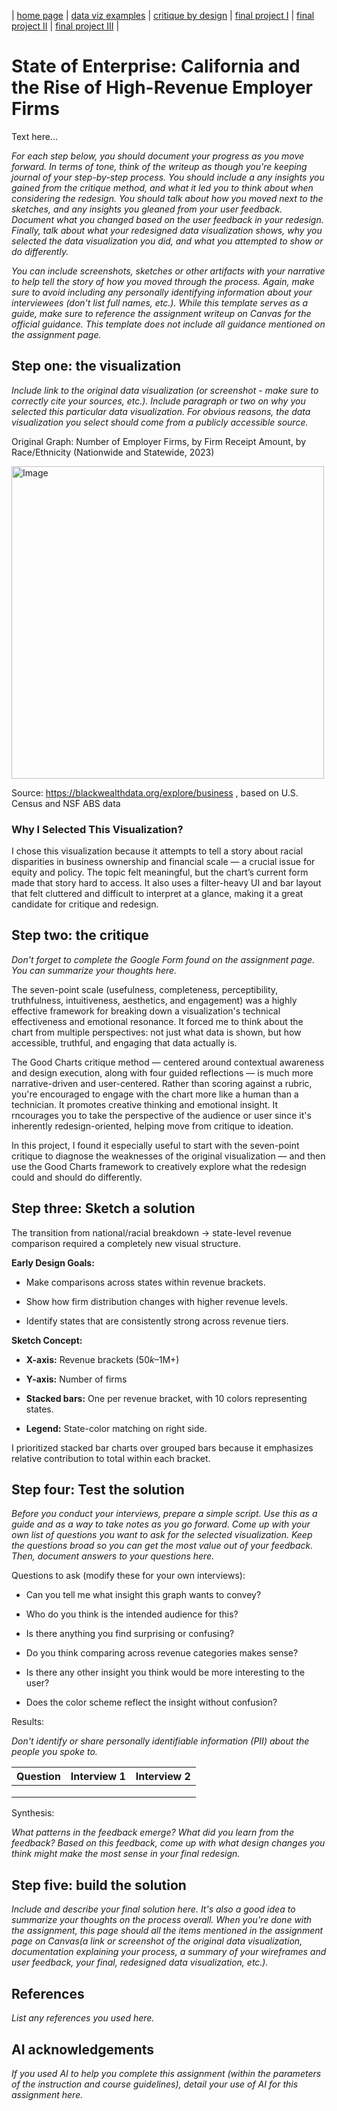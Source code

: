| [home page](https://ashishpcmu.github.io/dataviz-portfolio/) | [data viz examples](dataviz-examples) | [critique by design](critique-by-design) | [final project I](final-project-part-one) | [final project II](final-project-part-two) | [final project III](final-project-part-three) |

# State of Enterprise: California and the Rise of High-Revenue Employer Firms
Text here...

_For each step below, you should document your progress as you move forward.  In terms of tone, think of the writeup as though you're keeping journal of your step-by-step process.   You should include a any insights you gained from the critique method, and what it led you to think about when considering the redesign.  You should talk about how you moved next to the sketches, and any insights you gleaned from your user feedback.  Document what you changed based on the user feedback in your redesign.  Finally, talk about what your redesigned data visualization shows, why you selected the data visualization you did, and what you attempted to show or do differently._

_You can include screenshots, sketches or other artifacts with your narrative to help tell the story of how you moved through the process.  Again, make sure to avoid including any personally identifying information about your interviewees (don't list full names, etc.).  While this template serves as a guide, make sure to reference the assignment writeup on Canvas for the official guidance.  This template does not include all guidance mentioned on the assignment page._

## Step one: the visualization

_Include link to the original data visualization (or screenshot - make sure to correctly cite your sources, etc.).  Include paragraph or two on why you selected this particular data visualization.  For obvious reasons, the data visualization you select should come from a publicly accessible source._

Original Graph: Number of Employer Firms, by Firm Receipt Amount, by Race/Ethnicity (Nationwide and Statewide, 2023)

  <img src="original_graph.png" alt="Image" width="500">

Source: https://blackwealthdata.org/explore/business , based on U.S. Census and NSF ABS data

### Why I Selected This Visualization?

I chose this visualization because it attempts to tell a story about racial disparities in business ownership and financial scale — a crucial issue for equity and policy. The topic felt meaningful, but the chart’s current form made that story hard to access. It also uses a filter-heavy UI and bar layout that felt cluttered and difficult to interpret at a glance, making it a great candidate for critique and redesign.



## Step two: the critique
_Don't forget to complete the Google Form found on the assignment page.  You can summarize your thoughts here._

The seven-point scale (usefulness, completeness, perceptibility, truthfulness, intuitiveness, aesthetics, and engagement) was a highly effective framework for breaking down a visualization's technical effectiveness and emotional resonance. It forced me to think about the chart from multiple perspectives: not just what data is shown, but how accessible, truthful, and engaging that data actually is.

The Good Charts critique method — centered around contextual awareness and design execution, along with four guided reflections — is much more narrative-driven and user-centered. Rather than scoring against a rubric, you're encouraged to engage with the chart more like a human than a technician. It promotes creative thinking and emotional insight. It rncourages you to take the perspective of the audience or user since it's inherently redesign-oriented, helping move from critique to ideation.

In this project, I found it especially useful to start with the seven-point critique to diagnose the weaknesses of the original visualization — and then use the Good Charts framework to creatively explore what the redesign could and should do differently.


## Step three: Sketch a solution

The transition from national/racial breakdown → state-level revenue comparison required a completely new visual structure.

**Early Design Goals:**
* Make comparisons across states within revenue brackets.

* Show how firm distribution changes with higher revenue levels.

* Identify states that are consistently strong across revenue tiers.

**Sketch Concept:**
* **X-axis:** Revenue brackets ($50k–$1M+)

* **Y-axis:** Number of firms

* **Stacked bars:** One per revenue bracket, with 10 colors representing states.

* **Legend:** State-color matching on right side.

I prioritized stacked bar charts over grouped bars because it emphasizes relative contribution to total within each bracket.



## Step four: Test the solution

_Before you conduct your interviews, prepare a simple script.  Use this as a guide and as a way to take notes as you go forward. Come up with your own list of questions you want to ask for the selected visualization. Keep the questions broad so you can get the most value out of your feedback. Then, document answers to your questions here._

Questions to ask (modify these for your own interviews): 

- Can you tell me what insight this graph wants to convey?

- Who do you think is the intended audience for this?

- Is there anything you find surprising or confusing?

- Do you think comparing across revenue categories makes sense?

- Is there any other insight you think would be more interesting to the user?

- Does the color scheme reflect the insight without confusion?

Results: 

_Don't identify or share personally identifiable information (PII) about the people you spoke to._


| Question | Interview 1 | Interview 2 |
|----------|-------------|-------------|
|          |             |             |
|          |             |             |
|          |             |             |

Synthesis: 

_What patterns in the feedback emerge?  What did you learn from the feedback?  Based on this feedback, come up with what design changes you think might make the most sense in your final redesign._

## Step five: build the solution

_Include and describe your final solution here. It's also a good idea to summarize your thoughts on the process overall. When you're done with the assignment, this page should all the items mentioned in the assignment page on Canvas(a link or screenshot of the original data visualization, documentation explaining your process, a summary of your wireframes and user feedback, your final, redesigned data visualization, etc.)._

## References
_List any references you used here._

## AI acknowledgements
_If you used AI to help you complete this assignment (within the parameters of the instruction and course guidelines), detail your use of AI for this assignment here._

